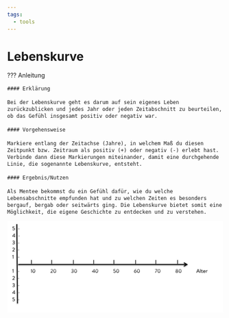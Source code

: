 ```yaml
---
tags:
  - tools
---
```


# Lebenskurve

??? Anleitung

    #### Erklärung

    Bei der Lebenskurve geht es darum auf sein eigenes Leben zurückzublicken und jedes Jahr oder jeden Zeitabschnitt zu beurteilen, ob das Gefühl insgesamt positiv oder negativ war. 

    #### Vorgehensweise

    Markiere entlang der Zeitachse (Jahre), in welchem Maß du diesen Zeitpunkt bzw. Zeitraum als positiv (+) oder negativ (-) erlebt hast. Verbinde dann diese Markierungen miteinander, damit eine durchgehende Linie, die sogenannte Lebenskurve, entsteht.

    #### Ergebnis/Nutzen

    Als Mentee bekommst du ein Gefühl dafür, wie du welche Lebensabschnitte empfunden hat und zu welchen Zeiten es besonders bergauf, bergab oder seitwärts ging. Die Lebenskurve bietet somit eine Möglichkeit, die eigene Geschichte zu entdecken und zu verstehen. 

![RAISE LEADERS Journey](../assets/lebenskurve.png)


